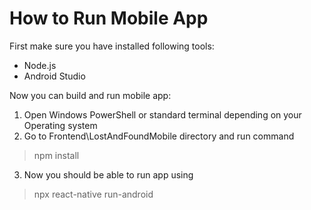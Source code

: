 # How to Run Mobile App

First make sure you have installed following tools:
- Node.js
- Android Studio

Now you can build and run mobile app:
1. Open Windows PowerShell or standard terminal depending on your Operating system
2. Go to Frontend\LostAndFoundMobile directory and run command
> npm install
3. Now you should be able to run app using
> npx react-native run-android